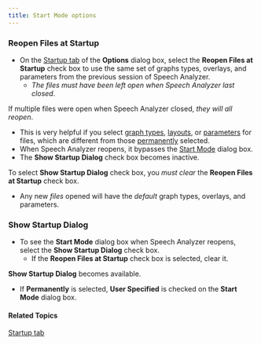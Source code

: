 ```yaml
---
title: Start Mode options
---
```


### **Reopen Files at Startup**
- On the [Startup tab](startup-tab) of the **Options** dialog box, select the **Reopen Files at Startup** check box to use the same set of graphs types, overlays, and parameters from the previous session of Speech Analyzer.
  - *The files must have been left open when Speech Analyzer last closed*.

If multiple files were open when Speech Analyzer closed, *they will all reopen*.

- This is very helpful if you select [graph types](../../graphs/types/overview), [layouts](../../graphs/layout), or [parameters](../../graphs/parameters/overview) for files, which are different from those [permanently](startup-tab) selected.
- When Speech Analyzer reopens, it bypasses the [Start Mode](../../../start-mode) dialog box.
- The **Show Startup Dialog** check box becomes inactive.

To select **Show Startup Dialog** check box, you *must clear* the **Reopen Files at Startup** check box.

- Any new *files* opened will have the *default* graph types, overlays, and parameters.

### **Show Startup Dialog**
- To see the **Start Mode** dialog box when Speech Analyzer reopens, select the **Show Startup Dialog** check box.
  - If the **Reopen Files at Startup** check box is selected, clear it.

**Show Startup Dialog** becomes available.

- If **Permanently** is selected, **User Specified** is checked on the **Start Mode** dialog box.

#### **Related Topics**
[Startup tab](startup-tab)
